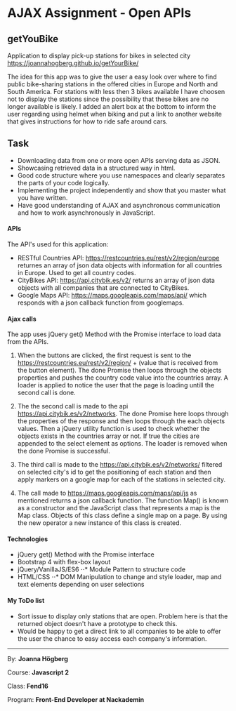 # AJAX Assignment - Open APIs


## getYouBike

Application to display pick-up stations for bikes in selected city https://joannahogberg.github.io/getYourBike/

The idea for this app was to give the user a easy look over where to find public bike-sharing stations in the offered cities in Europe and North and South America. For stations with less then 3 bikes available I have choosen not to display the stations since the possibility that these bikes are no longer available is likely.
I added an alert box at the bottom to inform the user regarding using helmet when biking and put a link to another website that gives instructions for how to ride safe around cars.

## Task
- Downloading data from one or more open APIs serving data as JSON.
- Showcasing retrieved data in a structured way in html.
- Good code structure where you use namespaces and clearly separates the parts of your code logically.
- Implementing the project independently and show that you master what you have written.
- Have good understanding of AJAX and asynchronous communication and how to work asynchronously in JavaScript.

#### APIs
The API's used for this application:

* RESTful Countries API: https://restcountries.eu/rest/v2/region/europe returnes an array of json data objects with information for all countries in Europe. Used to get all country codes.
* CityBikes API: https://api.citybik.es/v2/ returns an array of json data objects with all companies that are connected to CityBikes.
* Google Maps API: https://maps.googleapis.com/maps/api/ which responds with a json callback function from googlemaps.

#### Ajax calls 
The app uses jQuery get() Method with the Promise interface to load data from the APIs.

1. When the buttons are clicked, the first request is sent to the https://restcountries.eu/rest/v2/region/ + (value that is received from the button element). The done Promise then loops through the objects properties and pushes the country code value into the countries array. A loader is applied to notice the user that the page is loading untill the second call is done.

2. The the second call is made to the api https://api.citybik.es/v2/networks. The done Promise here loops through the properties of the response and then loops through the each objects values. Then a jQuery utility function is used to check whether the objects exists in the countries array or not. If true the cities are appended to the select element as options. The loader is removed when the done Promise is successful.

3. The third call is made to the  https://api.citybik.es/v2/networks/ filtered on selected city's id to get the positioning of each station and then apply markers on a google map for each of the stations in selected city.

4. The call made to https://maps.googleapis.com/maps/api/js as mentioned returns a json callback function. The function Map() is known as a constructor and the JavaScript class that represents a map is the Map class. Objects of this class define a single map on a page. By using the new operator a new instance of this class is created.


#### Technologies

* jQuery get() Method with the Promise interface
* Bootstrap 4 with flex-box layout
* jQuery/VanillaJS/ES6
⋅⋅* Module Pattern to structure code
* HTML/CSS
⋅⋅* DOM Manipulation to change and style loader, map and text elements depending on user selections 


#### My ToDo list 

* Sort issue to display only stations that are open. Problem here is that the returned object doesn't have a prototype to check this.
* Would be happy to get a direct link to all companies to be able to offer the user the chance to easy access each company's information.


*********

By: **Joanna Högberg**

Course: **Javascript 2**

Class: **Fend16**

Program: **Front-End Developer at Nackademin**




